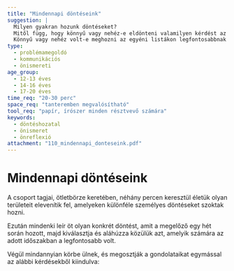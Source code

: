 ```yaml
---
title: "Mindennapi döntéseink"
suggestion: | 
  Milyen gyakran hozunk döntéseket? 
  Mitől függ, hogy könnyű vagy nehéz-e eldönteni valamilyen kérdést az életünkben?
  Könnyű vagy nehéz volt-e meghozni az egyéni listákon legfontosabbnak jelölt elmúlt heti döntést? Miért?
type:
  - problémamegoldó
  - kommunikációs
  - önismereti
age_group:
  - 12-13 éves
  - 14-16 éves
  - 17-20 éves
time_req: "20-30 perc"
space_req: "tanteremben megvalósítható"
tool_req: "papír, írószer minden résztvevő számára"
keywords: 
  - döntéshozatal
  - önismeret
  - önreflexió
attachment: "110_mindennapi_donteseink.pdf"
---
```


# Mindennapi döntéseink

A csoport tagjai, ötletbörze keretében, néhány percen keresztül életük olyan területeit elevenítik fel, amelyeken különféle személyes döntéseket szoktak hozni.

Ezután mindenki leír öt olyan konkrét döntést, amit a megelőző egy hét során hozott, majd kiválasztja és aláhúzza közülük azt, amelyik számára az adott időszakban a legfontosabb volt.

Végül mindannyian körbe ülnek, és megosztják a gondolataikat egymással az alábbi kérdésekből kiindulva:
  
  
